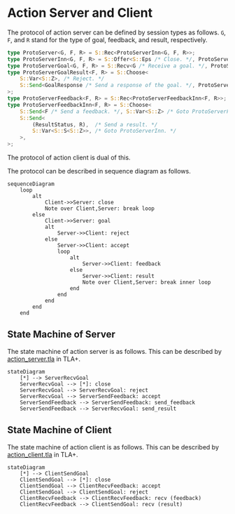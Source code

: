 # Action Server and Client

The protocol of action server can be defined by session types as follows.
`G`, `F`, and `R` stand for the type of goal, feedback, and result, respectively.

```rust
type ProtoServer<G, F, R> = S::Rec<ProtoServerInn<G, F, R>>;
type ProtoServerInn<G, F, R> = S::Offer<S::Eps /* Close. */, ProtoServerGoal<G, F, R>>;
type ProtoServerGoal<G, F, R> = S::Recv<G /* Receive a goal. */, ProtoServerGoalResult<F, R>>;
type ProtoServerGoalResult<F, R> = S::Choose<
    S::Var<S::Z>, /* Reject. */
    S::Send<GoalResponse /* Send a response of the goal. */, ProtoServerFeedback<F, R>>,
>;
type ProtoServerFeedback<F, R> = S::Rec<ProtoServerFeedbackInn<F, R>>;
type ProtoServerFeedbackInn<F, R> = S::Choose<
    S::Send<F /* Send a feedback. */, S::Var<S::Z> /* Goto ProtoServerFeedbackInn. */>,
    S::Send<
        (ResultStatus, R),  /* Send a result. */
        S::Var<S::S<S::Z>>, /* Goto ProtoServerInn. */
    >,
>;
```

The protocol of action client is dual of this.

The protocol can be described in sequence diagram as follows.

```mermaid
sequenceDiagram
    loop
        alt
            Client->>Server: close
            Note over Client,Server: break loop
        else
            Client->>Server: goal
            alt
                Server->>Client: reject
            else
                Server->>Client: accept
                loop
                    alt
                        Server->>Client: feedback
                    else
                        Server->>Client: result
                        Note over Client,Server: break inner loop
                    end
                end
            end
        end
    end
```

## State Machine of Server

The state machine of action server is as follows.
This can be described by [action_server.tla](./action_server.tla) in TLA+.

```mermaid
stateDiagram
    [*] --> ServerRecvGoal
    ServerRecvGoal --> [*]: close
    ServerRecvGoal --> ServerRecvGoal: reject
    ServerRecvGoal --> ServerSendFeedback: accept
    ServerSendFeedback --> ServerSendFeedback: send_feedback
    ServerSendFeedback --> ServerRecvGoal: send_result
```

## State Machine of Client

The state machine of action client is as follows.
This can be described by [action_client.tla](./action_client.tla) in TLA+.

```mermaid
stateDiagram
    [*] --> ClientSendGoal
    ClientSendGoal --> [*]: close
    ClientSendGoal --> ClientRecvFeedback: accept
    ClientSendGoal --> ClientSendGoal: reject
    ClientRecvFeedback --> ClientRecvFeedback: recv (feedback)
    ClientRecvFeedback --> ClientSendGoal: recv (result)
```
